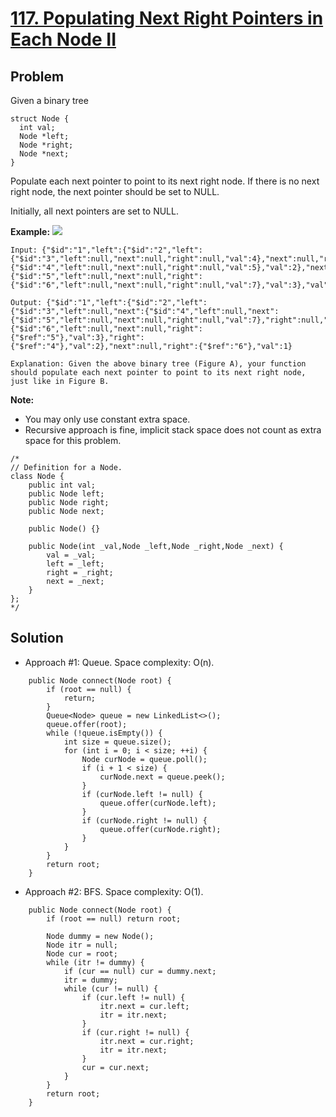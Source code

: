 # <a href='https://leetcode.com/problems/populating-next-right-pointers-in-each-node-ii/'>117. Populating Next Right Pointers in Each Node II</a>

## Problem
Given a binary tree
```
struct Node {
  int val;
  Node *left;
  Node *right;
  Node *next;
}
```
Populate each next pointer to point to its next right node. If there is no next right node, the next pointer should be set to NULL.

Initially, all next pointers are set to NULL.

<strong>Example:</strong>
<img src='https://assets.leetcode.com/uploads/2019/02/15/117_sample.png'>
```
Input: {"$id":"1","left":{"$id":"2","left":{"$id":"3","left":null,"next":null,"right":null,"val":4},"next":null,"right":{"$id":"4","left":null,"next":null,"right":null,"val":5},"val":2},"next":null,"right":{"$id":"5","left":null,"next":null,"right":{"$id":"6","left":null,"next":null,"right":null,"val":7},"val":3},"val":1}

Output: {"$id":"1","left":{"$id":"2","left":{"$id":"3","left":null,"next":{"$id":"4","left":null,"next":{"$id":"5","left":null,"next":null,"right":null,"val":7},"right":null,"val":5},"right":null,"val":4},"next":{"$id":"6","left":null,"next":null,"right":{"$ref":"5"},"val":3},"right":{"$ref":"4"},"val":2},"next":null,"right":{"$ref":"6"},"val":1}

Explanation: Given the above binary tree (Figure A), your function should populate each next pointer to point to its next right node, just like in Figure B.
```

<strong>Note:</strong>
- You may only use constant extra space.
- Recursive approach is fine, implicit stack space does not count as extra space for this problem.

```
/*
// Definition for a Node.
class Node {
    public int val;
    public Node left;
    public Node right;
    public Node next;

    public Node() {}

    public Node(int _val,Node _left,Node _right,Node _next) {
        val = _val;
        left = _left;
        right = _right;
        next = _next;
    }
};
*/
```

## Solution
- Approach #1: Queue. Space complexity: O(n).
```
    public Node connect(Node root) {
        if (root == null) {
            return;
        }
        Queue<Node> queue = new LinkedList<>();
        queue.offer(root);
        while (!queue.isEmpty()) {
            int size = queue.size();
            for (int i = 0; i < size; ++i) {
                Node curNode = queue.poll();
                if (i + 1 < size) {
                    curNode.next = queue.peek();
                }
                if (curNode.left != null) {
                    queue.offer(curNode.left);
                }
                if (curNode.right != null) {
                    queue.offer(curNode.right);
                }
            }
        }
        return root;
    }
```

- Approach #2: BFS. Space complexity: O(1).
```
    public Node connect(Node root) {
        if (root == null) return root;
        
        Node dummy = new Node();
        Node itr = null;
        Node cur = root;
        while (itr != dummy) {
            if (cur == null) cur = dummy.next;
            itr = dummy;
            while (cur != null) {
                if (cur.left != null) {
                    itr.next = cur.left;
                    itr = itr.next;
                }
                if (cur.right != null) {
                    itr.next = cur.right;
                    itr = itr.next;
                }
                cur = cur.next;
            }
        }
        return root;
    }
```
